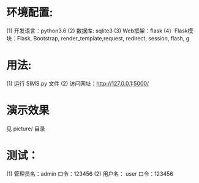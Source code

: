 # 环境配置:
(1) 开发语言：python3.6
(2) 数据库: sqlite3
(3) Web框架：flask
(4）Flask模块：Flask, Bootstrap, render_template,request, redirect, session, flash, g

# 用法:
(1) 运行 SIMS.py 文件
(2) 访问网址：http://127.0.0.1:5000/

# 演示效果
见 picture/ 目录

# 测试：
(1) 管理员名：admin    口令：123456
(2) 用户名：  user     口令：123456
